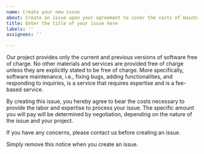 ```yaml
---
name: Create your new issue
about: Create an issue upon your agreement to cover the costs of maintaining our project
title: Enter the title of your issue here
labels: ''
assignees: ''

---
```


Our project provides only the current and previous versions of
software free of charge. No other materials and services are provided
free of charge unless they are explicitly stated to be free of
charge. More specifically, software maintenance, i.e., fixing bugs,
adding functionalities, and responding to inquiries, is a service that
requires expertise and is a fee-based service.

By creating this issue, you hereby agree to bear the costs necessary
to provide the labor and expertise to process your issue. The specific
amount you will pay will be determined by negotiation, depending on
the nature of the issue and your project.

If you have any concerns, please contact us before creating an issue.

Simply remove this notice when you create an issue.
